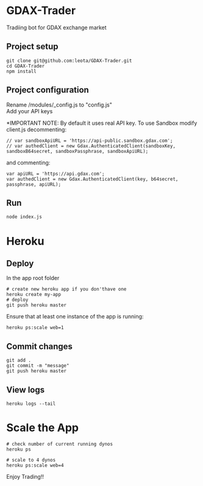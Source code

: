 # GDAX-Trader
Tradiing bot for GDAX exchange market

## Project setup
```
git clone git@github.com:leota/GDAX-Trader.git
cd GDAX-Trader
npm install
```

## Project configuration
Rename /modules/_config.js to "config.js" <br>
Add your API keys

*IMPORTANT NOTE: By default it uses real API key. To use Sandbox modify client.js decommenting:
```
// var sandboxApiURL = 'https://api-public.sandbox.gdax.com';
// var authedClient = new Gdax.AuthenticatedClient(sandboxKey, sandboxB64secret, sandboxPassphrase, sandboxApiURL);
```

and commenting:
```
var apiURL = 'https://api.gdax.com';
var authedClient = new Gdax.AuthenticatedClient(key, b64secret, passphrase, apiURL);
```
## Run
```
node index.js
```

# Heroku
## Deploy
In the app root folder
```
# create new heroku app if you don'thave one
heroku create my-app
# deploy 
git push heroku master
```

Ensure that at least one instance of the app is running:
```
heroku ps:scale web=1
```
## Commit changes
```
git add .
git commit -m "message"
git push heroku master
```
## View logs
```
heroku logs --tail
```
# Scale the App
```
# check number of current running dynos
heroku ps

# scale to 4 dynos
heroku ps:scale web=4
```

Enjoy Trading!!
